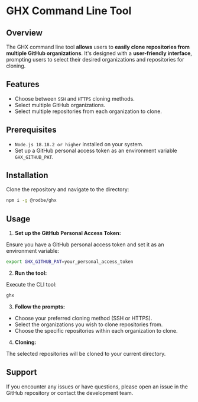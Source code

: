 # GHX Command Line Tool

## Overview

The GHX command line tool **allows** users to **easily clone repositories from multiple GitHub organizations**. It's designed with a **user-friendly interface**, prompting users to select their desired organizations and repositories for cloning.

## Features

- Choose between `SSH` and `HTTPS` cloning methods.
- Select multiple GitHub organizations.
- Select multiple repositories from each organization to clone.

## Prerequisites

- `Node.js 18.18.2 or higher` installed on your system.
- Set up a GitHub personal access token as an environment variable `GHX_GITHUB_PAT`.

## Installation

Clone the repository and navigate to the directory:

```bash
npm i -g @rodbe/ghx
```

## Usage

1. **Set up the GitHub Personal Access Token:**

  Ensure you have a GitHub personal access token and set it as an environment variable:

  ```bash
  export GHX_GITHUB_PAT=your_personal_access_token
  ```

2. **Run the tool:**

  Execute the CLI tool:

  ```bash
  ghx
  ```

3. **Follow the prompts:**

  - Choose your preferred cloning method (SSH or HTTPS).
  - Select the organizations you wish to clone repositories from.
  - Choose the specific repositories within each organization to clone.

4. **Cloning:**

  The selected repositories will be cloned to your current directory.

## Support

If you encounter any issues or have questions, please open an issue in the GitHub repository or contact the development team.